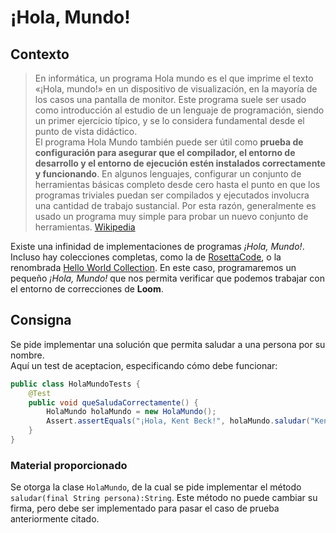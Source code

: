 # ¡Hola, Mundo!

## Contexto
> En informática, un programa Hola mundo es el que imprime el texto «¡Hola, mundo!» en un dispositivo de visualización, en la mayoría de los casos una pantalla de monitor. Este programa suele ser usado como introducción al estudio de un lenguaje de programación, siendo un primer ejercicio típico, y se lo considera fundamental desde el punto de vista didáctico.  
> El programa Hola Mundo también puede ser útil como **prueba de configuración para asegurar que el compilador, el entorno de desarrollo y el entorno de ejecución estén instalados correctamente y funcionando**. En algunos lenguajes, configurar un conjunto de herramientas básicas completo desde cero hasta el punto en que los programas triviales puedan ser compilados y ejecutados involucra una cantidad de trabajo sustancial. Por esta razón, generalmente es usado un programa muy simple para probar un nuevo conjunto de herramientas.
[Wikipedia](https://es.wikipedia.org/wiki/Hola_mundo)

Existe una infinidad de implementaciones de programas *¡Hola, Mundo!*. Incluso hay colecciones completas, como la de [RosettaCode](http://rosettacode.org/wiki/Hello_world/Text), o la renombrada [Hello World Collection](http://helloworldcollection.de/). En este caso, programaremos un pequeño _¡Hola, Mundo!_ que nos permita verificar que podemos trabajar con el entorno de correcciones de **Loom**.

## Consigna
Se pide implementar una solución que permita saludar a una persona por su nombre.  
Aquí un test de aceptacion, especificando cómo debe funcionar:


```java
public class HolaMundoTests {
    @Test
    public void queSaludaCorrectamente() {
        HolaMundo holaMundo = new HolaMundo();
        Assert.assertEquals("¡Hola, Kent Beck!", holaMundo.saludar("Kent Beck"));
    }
}
```

### Material proporcionado
Se otorga la clase `HolaMundo`, de la cual se pide implementar el método `saludar(final String persona):String`. Este método no puede cambiar su firma, pero debe ser implementado para pasar el caso de prueba anteriormente citado.

